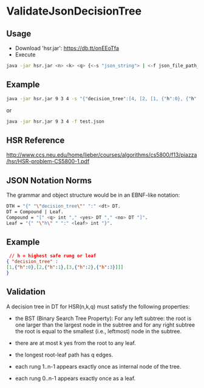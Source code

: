 ValidateJsonDecisionTree
========================

Usage
--------------------------------------
* Download 'hsr.jar': https://db.tt/onEEoTfa
* Execute

```bash
java -jar hsr.jar <n> <k> <q> {<-s "json_string"> | <-f json_file_path_name>}
```

Example
--------------------------------------
```bash
java -jar hsr.jar 9 3 4 -s "{"decision_tree":[4, [2, [1, {"h":0}, {"h":1}], [3, {"h":2}, {"h":3}] ], [6, [5, {"h":4}, {"h":5} ], [7, {"h":6}, [8, {"h":7}, {"h":8}] ] ] ]}"
```

or

```bash
java -jar hsr.jar 9 3 4 -f test.json
```

HSR Reference
--------------------------------------

http://www.ccs.neu.edu/home/lieber/courses/algorithms/cs5800/f13/piazza/hsr/HSR-problem-CS5800-1.pdf


JSON Notation Norms
--------------------------------------

The grammar and object structure would be in an EBNF-like notation:

```bash
DTH = "{" "\"decision_tree\"" ":" <dt> DT.
DT = Compound | Leaf.
Compound = "[" <q> int "," <yes> DT "," <no> DT "]".
Leaf = "{" "\"h\" " ":" <leaf> int "}".
```

Example
--------------------------------------

```json
 // h = highest safe rung or leaf
{ "decision_tree" :
[1,{"h":0},[2,{"h":1},[3,{"h":2},{"h":3}]]]
}
```


Validation
--------------------------------------
A decision tree in DT for HSR(n,k,q) must satisfy the following properties:

* the BST (Binary Search Tree Property): For any left subtree: the root is one larger than 
the largest node in the subtree and for any right subtree the root is equal to the smallest 
(i.e., leftmost) node in the subtree.

* there are at most k yes from the root to any leaf.

* the longest root-leaf path has q edges.

* each rung 1..n-1 appears exactly once as internal node of the tree.

* each rung 0..n-1 appears exactly once as a leaf.


